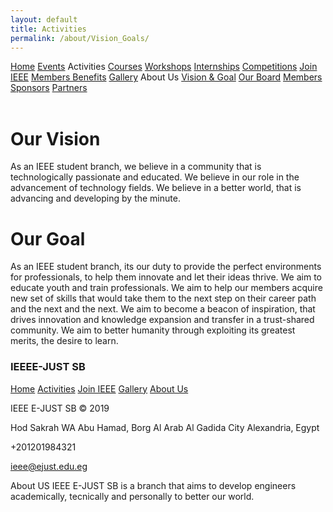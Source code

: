 ```yaml
---
layout: default
title: Activities
permalink: /about/Vision_Goals/
---
```

<link rel="stylesheet" href="{{site.baseurl}}/assets/css/styles.css">
<link rel="stylesheet" href="https://cdnjs.cloudflare.com/ajax/libs/font-awesome/4.7.0/css/font-awesome.min.css">

<nav>
		<uln id="mainMenu">
            <lin><a href="/Home/">Home</a></lin>
            <lin><a href="/Events/">Events</a></lin>
            <lin><a>Activities</a>
                <uln>
                    <lin><a href="/Activities/Courses/" style= "width: 130px;">Courses</a></lin>
                    <lin><a href="/Activities/Workshops/" style= "width: 130px;">Workshops</a></lin>
                    <lin><a href="/Activities/Internships/" style= "width: 130px;">Internships</a></lin>
                </uln>
            </lin>
            <lin><a href="/Competitions/">Competitions</a></lin>
            <lin><a href="https://www.ieee.org/membership/join/index.html?WT.mc_id=hc_join" target="_blank">Join IEEE</a></lin>
            <lin><a href="/MembersBenefits/">Members Benefits</a></lin>
            <lin><a href="/Gallery/">Gallery</a></lin>
            <lin><a class="active">About Us</a>
                <uln>
                    <lin><a href="/about/Vision_Goal/" style= "width: 130px;">Vision & Goal</a></lin>
                    <lin><a href="/about/Board/" style= "width: 130px;">Our Board</a></lin>
                    <lin><a href="/about/Members/" style= "width: 130px;">Members</a></lin>
                    <lin><a href="/about/Sponsors/" style= "width: 130px;">Sponsors</a></lin>
                    <lin><a href="/about/Partners/" style= "width: 130px;">Partners</a></lin>
                </uln>
            </lin>        <!-- <a href="javascript:void(0);" class="icon" onclick="myFunction()"> -->
    <!-- <i class="fa fa-bars"></i> -->
        </uln>
</nav>

<br>
        
# Our Vision

As an IEEE student branch, we believe in a community that is technologically passionate and educated. We believe in our role in the advancement of technology fields. We believe in a better world, that is advancing and developing by the minute.

# Our Goal

As an IEEE student branch, its our duty to provide the perfect environments for professionals, to help them innovate and let their ideas thrive. We aim to educate youth and train professionals. We aim to help our members acquire new set of skills that would take them to the next step on their career path and the next and the next. We aim to become a beacon of inspiration, that drives innovation and knowledge expansion and transfer in a trust-shared community. We aim to better humanity through exploiting its greatest merits, the desire to learn.

<!-- Footer -->
<footer class="footer-distributed">
    <div class="footer-left">
        <h3>IEEE<span>E-JUST SB</span></h3>
        <p class="footer-links">
            <a href="/index/">Home</a>
            <a href="/Activities/">Activities</a>
            <a href="/JoinIEEE/">Join IEEE</a>
            <a href="/Gallery/">Gallery</a>
            <a href="/about/">About Us</a>
        </p>
        <p class="footer-company-name">IEEE E-JUST SB &copy; 2019</p>
    </div>
    <div class="footer-center">
        <div>
            <i class="fa fa-map-marker"></i>
            <p><span>Hod Sakrah WA Abu Hamad, Borg Al Arab Al Gadida City</span> Alexandria, Egypt</p>
        </div>
        <div>
            <i class="fa fa-phone"></i>
            <p>+201201984321</p>
        </div>
        <div>
            <i class="fa fa-envelope"></i>
            <p><a href="mailto:ieee@ejust.edu.eg">ieee@ejust.edu.eg</a></p>
        </div>
    </div>
    <div class="footer-right">
        <p class="footer-company-about">
            <span>About US</span>
            IEEE E-JUST SB is a branch that aims to develop engineers academically, tecnically and personally to better our world.
        </p>
        <div class="footer-icons">
            <a href="https://www.facebook.com/IEEE.EJUST/" target="_blank"><i class="fa fa-facebook"></i></a>
            <a href="https://www.linkedin.com/company/ieee-e-just-sb/" target="_blank"><i class="fa fa-linkedin"></i></a>
            <a href="https://www.instagram.com/ieee_ejust/" target="_blank"><i class="fa fa-instagram"></i></a>
        </div>
    </div>
</footer>

<script>
       /* Toggle between adding and removing the "responsive" class to topnav when the user clicks on the icon */
    function myFunction() {
        var x = document.getElementById("myTopnav");
        if (x.className == "topnav") {
            x.className += "responsive";
        } else {
            x.className = "topnav";
        }
    }
<script>